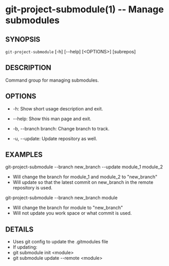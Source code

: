 git-project-submodule(1) -- Manage submodules
=============================================

## SYNOPSIS

`git-project-submodule` [-h] [--help] [&lt;OPTIONS&gt;] [subrepos]

## DESCRIPTION
Command group for managing submodules.

## OPTIONS

  * -h:
    Show short usage description and exit.

  * --help:
    Show this man page and exit.

  * -b, --branch branch:
    Change branch to track.

  * -u, --update:
    Update repository as well.

## EXAMPLES

git-project-submodule --branch new_branch --update module_1 module_2

  * Will change the branch for module_1 and module_2 to "new_branch"
  * Will update so that the latest commit on new_branch in the remote
    repository is used.

git-project-submodule --branch new_branch module

  * Will change the branch for module to "new_branch"
  * Will not update you work space or what commit is used.

## DETAILS

 * Uses git config to update the .gitmodules file
 * If updating:
 * git submodule init &lt;module&gt;
 * git submodule update --remote &lt;module&gt;
